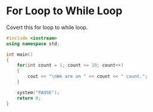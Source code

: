 # __For__ Loop to __While__ Loop

Covert this for loop to while loop.
```c++
#include <iostream>
using namespace std;

int main()
{
    for(int count = 1; count <= 10; count++)
    {
        cout << "\nWe are on " << count << " count.";
    }

    system("PAUSE");
    return 0;
}
```
<!--
### Solution
```c++
#include <iostream>
using namespace std;

int main()
{
    int count = 1;

    while (count <= 10)
    {
        cout << "\nWe are on " << count << " count.";
        count++;
    }

    system("PAUSE");
    return 0;
}
```M
-->
